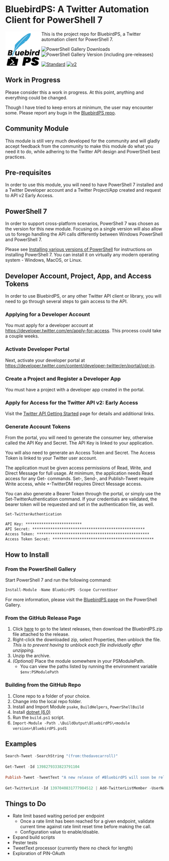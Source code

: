 # BluebirdPS: A Twitter Automation Client for PowerShell 7

<img align="left" src="docs/images/bluebirdps-logo.jpg" alt="BluebirdPS" height="115" width="115"/> This is the project repo for BluebirdPS, a Twitter automation client for PowerShell 7.

![PowerShell Gallery Downloads](https://img.shields.io/powershellgallery/dt/bluebirdps?label=PowerShell%20Gallery%20Downloads&logo=PowerShell&style=for-the-badge)
![PowerShell Gallery Version (including pre-releases)](https://img.shields.io/powershellgallery/v/bluebirdps?color=blue&include_prereleases&label=PowerShell%20Gallery&logo=PowerShell&style=for-the-badge)

[![Standard](https://img.shields.io/endpoint?url=https%3A%2F%2Ftwbadges.glitch.me%2Fbadges%2Fstandard)](https://developer.twitter.com/en/docs/twitter-api)
[![v2](https://img.shields.io/endpoint?url=https%3A%2F%2Ftwbadges.glitch.me%2Fbadges%2Fv2)](https://developer.twitter.com/en/docs/twitter-api)

## Work in Progress

Please consider this a work in progress.
At this point, anything and everything could be changed.

Though I have tried to keep errors at minimum, the user may encounter some.
Please report any bugs in the [BluebirdPS repo](https://bit.ly/BluebirdPSBugReport).

## Community Module

This module is still very much developed for the community and will gladly accept feedback from the
community to make this module do what you need it to do, while adhering to the Twitter API design and
PowerShell best practices.

## Pre-requisites

In order to use this module, you will need to have PowerShell 7 installed and a Twitter Developer account and a Twitter Project/App created and request to API v2 Early Access.

## PowerShell 7

In order to support cross-platform scenarios, PowerShell 7 was chosen as the version for this new module.
Focusing on a single version will also allow us to forego handling the API calls differently between Windows PowerShell and PowerShell 7.

Please see [Installing various versions of PowerShell](https://docs.microsoft.com/en-us/powershell/scripting/install/installing-powershell?view=powershell-7) for instructions on installing PowerShell 7.
You can install it on virtually any modern operating system - Windows, MacOS, or Linux.

## Developer Account, Project, App, and Access Tokens

In order to use BluebirdPS, or any other Twitter API client or library, you will need to go through several steps to gain access to the API.

### Applying for a Developer Account

You must apply for a developer account at https://developer.twitter.com/en/apply-for-access.
This process could take a couple weeks.

### Activate Developer Portal

Next, activate your developer portal at https://developer.twitter.com/content/developer-twitter/en/portal/opt-in.

### Create a Project and Register a Developer App

You must have a project with a developer app created in the portal.

### Apply for Access for the Twitter API v2: Early Access

Visit the [Twitter API Getting Started](https://developer.twitter.com/en/docs/twitter-api/getting-started/about-twitter-api) page for details and additional links.

### Generate Account Tokens

From the portal, you will need to generate the consumer key, otherwise called the API Key and Secret.
The API Key is linked to your application.

You will also need to generate an Access Token and Secret.
The Access Token is linked to your Twitter user account.

The application must be given access permissions of Read, Write, and Direct Message for full usage.
At minimum, the application needs Read access for any Get- commands.
Set-, Send-, and Publish-Tweet require Write access, while *-TwitterDM requires Direct Message access.

You can also generate a Bearer Token through the portal, or simply use the Set-TwitterAuthentication command.
If your credentials are validated, the bearer token will be requested and set in the authentication file, as well.

```powershell
Set-TwitterAuthentication
```

```console
API Key: *************************
API Secret: **************************************************
Access Token: **************************************************
Access Token Secret: *********************************************
```

## How to Install

### From the PowerShell Gallery

Start PowerShell 7 and run the following command:

```powershell
Install-Module -Name BluebirdPS -Scope CurrentUser
```

For more information, please visit the [BluebirdPS page] on the PowerShell Gallery.

[BluebirdPS page]: https://bit.ly/BluebirdPS

### From the GitHub Release Page

1. Click [here] to go to the latest releases, then download the BluebirdPS.zip file attached to the release.
2. Right-click the downloaded zip, select Properties, then unblock the file.
  *This is to prevent having to unblock each file individually after unzipping.*
3. Unzip the archive.
4. *(Optional)* Place the module somewhere in your PSModulePath.
    * You can view the paths listed by running the environment variable `$env:PSModulePath`

[here]: https://github.com/thedavecarroll/BluebirdPS/tags

### Building from the GitHub Repo

1. Clone repo to a folder of your choice.
2. Change into the local repo folder.
3. Install and Import Module `psake`, `BuildHelpers`, `PowerShellBuild`
4. Install [dotnet (6.0)](https://dotnet.microsoft.com/en-us/download/dotnet)
5. Run the `build.ps1` script.
6. `Import-Module -Path .\BuildOutput\BluebirdPS\<module version>\BluebirdPS.psd1`

## Examples

```PowerShell
Search-Tweet -SearchString "(from:thedavecarroll)"

Get-Tweet -Id 1398279333823791104

Publish-Tweet -TweetText "A new release of #BluebirdPS will soon be released. BluebirdPS is #PowerShell 7 Twitter automation client. Check it out! https://bit.ly/BluebirdPS"

Get-TwitterList -Id 1397040831777984512 | Add-TwitterListMember -UserName thedavecarroll,BluebirdPS
```

## Things to Do

* Rate limit based waiting period per endpoint
  * Once a rate limit has been reached for a given endpoint, validate current time against rate limit reset time before making the call.
  * Configuration value to enable/disable.
* Expand build scripts
* Pester tests
* TweetText processor (currently there no check for length)
* Exploration of PIN-OAuth
